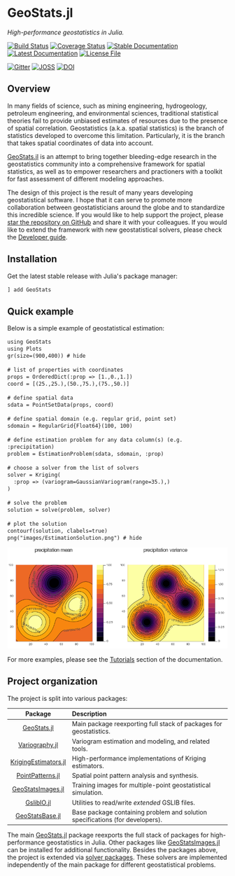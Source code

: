 # GeoStats.jl

*High-performance geostatistics in Julia.*

[![Build Status](https://travis-ci.org/JuliaEarth/GeoStats.jl.svg?branch=master)](https://travis-ci.org/JuliaEarth/GeoStats.jl)
[![Coverage Status](https://codecov.io/gh/JuliaEarth/GeoStats.jl/branch/master/graph/badge.svg)](https://codecov.io/gh/JuliaEarth/GeoStats.jl)
[![Stable Documentation](https://img.shields.io/badge/docs-stable-blue.svg)](https://JuliaEarth.github.io/GeoStats.jl/stable)
[![Latest Documentation](https://img.shields.io/badge/docs-latest-blue.svg)](https://JuliaEarth.github.io/GeoStats.jl/latest)
[![License File](https://img.shields.io/badge/license-ISC-blue.svg)](https://github.com/JuliaEarth/GeoStats.jl/blob/master/LICENSE)

[![Gitter](https://img.shields.io/badge/chat-on%20gitter-bc0067.svg)](https://gitter.im/JuliaEarth/GeoStats.jl)
[![JOSS](https://joss.theoj.org/papers/10.21105/joss.00692/status.svg)](https://doi.org/10.21105/joss.00692)
[![DOI](https://zenodo.org/badge/33827844.svg)](https://zenodo.org/badge/latestdoi/33827844)

## Overview

In many fields of science, such as mining engineering, hydrogeology, petroleum
engineering, and environmental sciences, traditional statistical theories fail
to provide unbiased estimates of resources due to the presence of spatial
correlation. Geostatistics (a.k.a. spatial statistics) is the branch of
statistics developed to overcome this limitation. Particularly, it is the
branch that takes spatial coordinates of data into account.

[GeoStats.jl](https://github.com/JuliaEarth/GeoStats.jl) is an attempt to bring
together bleeding-edge research in the geostatistics community into a comprehensive
framework for spatial statistics, as well as to empower researchers and practioners
with a toolkit for fast assessment of different modeling approaches.

The design of this project is the result of many years developing geostatistical
software. I hope that it can serve to promote more collaboration between
geostatisticians around the globe and to standardize this incredible science.
If you would like to help support the project, please
[star the repository on GitHub](https://github.com/JuliaEarth/GeoStats.jl) and
share it with your colleagues. If you would like to extend the framework with
new geostatistical solvers, please check the [Developer guide](devbasics.md).

## Installation

Get the latest stable release with Julia's package manager:

```julia
] add GeoStats
```

## Quick example

Below is a simple example of geostatistical estimation:

```@example overview
using GeoStats
using Plots
gr(size=(900,400)) # hide

# list of properties with coordinates
props = OrderedDict(:prop => [1.,0.,1.])
coord = [(25.,25.),(50.,75.),(75.,50.)]

# define spatial data
sdata = PointSetData(props, coord)

# define spatial domain (e.g. regular grid, point set)
sdomain = RegularGrid{Float64}(100, 100)

# define estimation problem for any data column(s) (e.g. :precipitation)
problem = EstimationProblem(sdata, sdomain, :prop)

# choose a solver from the list of solvers
solver = Kriging(
  :prop => (variogram=GaussianVariogram(range=35.),)
)

# solve the problem
solution = solve(problem, solver)

# plot the solution
contourf(solution, clabels=true)
png("images/EstimationSolution.png") # hide
```
![](images/EstimationSolution.png)

For more examples, please see the [Tutorials](tutorials.md) section of the
documentation.

## Project organization

The project is split into various packages:

| Package | Description |
|:-------:|:------------|
| [GeoStats.jl](https://github.com/JuliaEarth/GeoStats.jl) | Main package reexporting full stack of packages for geostatistics. |
| [Variography.jl](https://github.com/JuliaEarth/Variography.jl) | Variogram estimation and modeling, and related tools. |
| [KrigingEstimators.jl](https://github.com/JuliaEarth/KrigingEstimators.jl) | High-performance implementations of Kriging estimators. |
| [PointPatterns.jl](https://github.com/JuliaEarth/PointPatterns.jl) | Spatial point pattern analysis and synthesis. |
| [GeoStatsImages.jl](https://github.com/JuliaEarth/GeoStatsImages.jl) | Training images for multiple-point geostatistical simulation. |
| [GslibIO.jl](https://github.com/JuliaEarth/GslibIO.jl) | Utilities to read/write *extended* GSLIB files. |
| [GeoStatsBase.jl](https://github.com/JuliaEarth/GeoStatsBase.jl) | Base package containing problem and solution specifications (for developers). |

The main [GeoStats.jl](https://github.com/JuliaEarth/GeoStats.jl) package reexports
the full stack of packages for high-performance geostatistics in Julia. Other
packages like [GeoStatsImages.jl](https://github.com/JuliaEarth/GeoStatsImages.jl)
can be installed for additional functionality. Besides the packages above, the
project is extended via [solver packages](solvers.md). These solvers are implemented
independently of the main package for different geostatistical problems.
